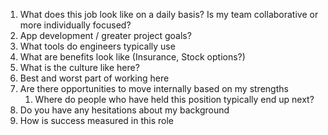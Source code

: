 1. What does this job look like on a daily basis? Is my team collaborative or more individually focused?
2. App development / greater project goals?
3. What tools do engineers typically use
4. What are benefits look like (Insurance, Stock options?)
5. What is the culture like here?
6. Best and worst part of working here
7. Are there opportunities to move internally based on my strengths
    1. Where do people who have held this position typically end up next?
8. Do you have any hesitations about my background
9. How is success measured in this role



